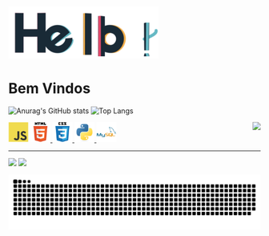 <img src="https://github.com/TalitaCbral/talitaCbral/blob/main/img/hello.gif" width="300px">

# Bem Vindos 

![Anurag's GitHub stats](https://github-readme-stats.vercel.app/api?username=TalitaCbral&show_icons=true&theme=dracula) ![Top Langs](https://github-readme-stats.vercel.app/api/top-langs/?username=TalitaCbral&layout=compact&theme=dracula)

<div style="display: inline_block">

<a href="https://developer.mozilla.org/en-US/docs/Web/JavaScript" target="_blank"> <img src="https://raw.githubusercontent.com/devicons/devicon/master/icons/javascript/javascript-original.svg" alt="javascript" width="40" height="40"/></a></a>
<a href="https://www.w3.org/html/" target="_blank"> <img src="https://raw.githubusercontent.com/devicons/devicon/master/icons/html5/html5-original-wordmark.svg" alt="html5" width="40" height="40"/> </a> 
<a href="https://www.w3schools.com/css/" target="_blank"> <img src="https://raw.githubusercontent.com/devicons/devicon/master/icons/css3/css3-original-wordmark.svg" alt="css3" width="40" height="40"/> </a> 
<a href="https://www.python.org" target="_blank"> <img src="https://raw.githubusercontent.com/devicons/devicon/master/icons/python/python-original.svg" alt="python" width="40" height="40"/> </a> 
<a href="https://www.mysql.com/" target="_blank"> <img src="https://raw.githubusercontent.com/devicons/devicon/master/icons/mysql/mysql-original-wordmark.svg" alt="mysql" width="40" height="40"/> </a>
<img align="right" src="https://media.discordapp.net/attachments/875213827468308593/876636383047979008/picasion.com_b7b8031c6440ca86134333d744ed9317.gif"></img>
</div>

<hr>

[<img src="https://img.shields.io/badge/linkedin-%230077B5.svg?&style=for-the-badge&logo=linkedin&logoColor=white" />](https://www.linkedin.com/in/elisama-santana-22ba27175/)
[<img src="https://img.shields.io/badge/-gmail-2EC866?style=for-the-badge&logo=gmail&logoColor=white" />](mailto:elisamatalitacabralsantana@gmail.com)

![Snake animation](https://github.com/TalitaCbral/talitaCbral/blob/output/github-contribution-grid-snake.svg)

